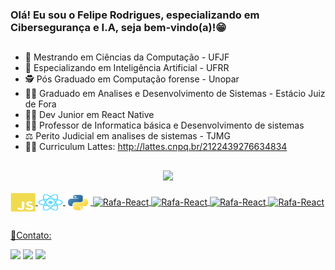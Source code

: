 
### Olá! Eu sou o Felipe Rodrigues, especializando em Cibersegurança e I.A, seja bem-vindo(a)!😁

##
- 📖 Mestrando em Ciências da Computação  - UFJF 
- 🤖 Especializando em Inteligência Artificial - UFRR
- 🕵️ Pós Graduado em Computação forense - Unopar
- 👨‍🎓 Graduado em Analises e Desenvolvimento de Sistemas - Estácio Juiz de Fora
- 👨‍💻 Dev Junior em React Native
- 👨‍🏫 Professor de Informatica básica e Desenvolvimento de sistemas 
- ⚖ Perito Judicial em analises de sistemas - TJMG
- 👨‍💼 Curriculum Lattes: http://lattes.cnpq.br/2122439276634834

 ##

<div align="center">
  <a href="https://github.com/lferodrigues">
 
  <img height="180em" src="https://github-readme-stats.vercel.app/api/top-langs/?username=lferodrigues&layout=compact&langs_count=7&theme=dracula"/>
</div>
<div style="display: inline_block"><br>
  <img align="center" alt="Rafa-Js" height="30" width="40" src="https://raw.githubusercontent.com/devicons/devicon/master/icons/javascript/javascript-plain.svg">
  <img align="center" alt="Rafa-React" height="30" width="40" src="https://raw.githubusercontent.com/devicons/devicon/master/icons/react/react-original.svg">
  <img align="center" alt="Rafa-Python" height="30" width="40" src="https://raw.githubusercontent.com/devicons/devicon/master/icons/python/python-original.svg">
<img align="center" alt="Rafa-React" height="30" width="40" src="https://cdn.jsdelivr.net/gh/devicons/devicon/icons/flask/flask-original-wordmark.svg" />
 <img align="center" alt="Rafa-React" height="30" width="40" src="https://cdn.jsdelivr.net/gh/devicons/devicon/icons/linux/linux-original.svg" />
  <img align="center" alt="Rafa-React" height="30" width="40" src="https://cdn.jsdelivr.net/gh/devicons/devicon/icons/jupyter/jupyter-original-wordmark.svg" />
 <img align="center" alt="Rafa-React" height="30" width="40" src="https://cdn.jsdelivr.net/gh/devicons/devicon/icons/vscode/vscode-original-wordmark.svg" />
                   
          
          
  
 
 
</div>
  
 ##
 
<div> 
  <p>📧Contato:</p>
  <a href="https://www.instagram.com/perito.ferodrigues/" target="_blank"><img src="https://img.shields.io/badge/-Instagram-%23E4405F?style=for-the-badge&logo=instagram&logoColor=white" target="_blank"></a>
  <a href = "mailto:contato.lferodrigues@gmail.com"><img src="https://img.shields.io/badge/-Gmail-%23333?style=for-the-badge&logo=gmail&logoColor=white" target="_blank"></a>
  <a href="https://www.linkedin.com/in/felipe-rodrigues-12732b235/" target="_blank"><img src="https://img.shields.io/badge/-LinkedIn-%230077B5?style=for-the-badge&logo=linkedin&logoColor=white" target="_blank"></a> 
 
 
 
</div>
